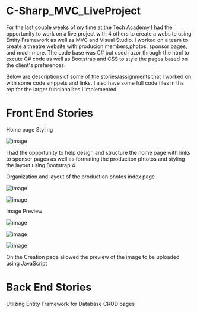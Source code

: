# C-Sharp_MVC_LiveProject

For the last couple weeks of my time at the Tech Academy I had the opportunity to work on a live project with 4 others to create a website using Entity Framework as well as MVC and Visual Studio. I worked on a team to create a theatre website with producion members,photos, sponsor pages, and much more. The code base was C# but used razor through the html to excute C# code as well as Bootstrap and CSS to style the pages based on the client's preferences.

Below are descriptions of some of the stories/assignments that I worked on with some code snippets and links. I also have some full code files in ths rep for the larger funcionalites I implemented. 

# Front End Stories

Home page Styling

![image](https://user-images.githubusercontent.com/6036522/155783777-26de6bd5-e7a0-4914-b1ae-e4a87c393a67.png)

I had the opportunity to help design and structure the home page with links to sponsor pages as well as formating the produciton phtotos and styling the layout using 
Bootstrap 4. 

Organization and layout of the production photos index page

![image](https://user-images.githubusercontent.com/6036522/155783791-2227dfa9-84e7-4d12-bd32-ba3927a0976e.png)

![image](https://user-images.githubusercontent.com/6036522/156050976-80f90930-356a-48b7-94ca-e33a5a13bf3c.png)


Image Preview

![image](https://user-images.githubusercontent.com/6036522/155783871-4b9906b8-ccc4-43a5-adda-3f9c32569fab.png) 

![image](https://user-images.githubusercontent.com/6036522/156050860-01f33824-add4-4abb-aca9-f37383dd28a4.png)

![image](https://user-images.githubusercontent.com/6036522/156050782-5299892c-5c56-4b9a-a057-6ea26d63d6bd.png)


On the Creation page allowed the preview of the image to be uploaded using JavaScript

# Back End Stories

Utlizing Entity Framework for Database CRUD pages


